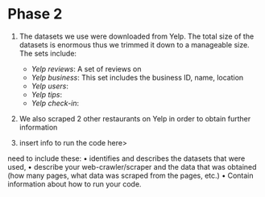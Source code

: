 # Phase 2

1. The datasets we use were downloaded from Yelp. The total size of the datasets is enormous thus we trimmed it down to a manageable size. The sets include:
    - *Yelp reviews*: A set of reviews on 
    - *Yelp business*: This set includes the business ID, name, location
    - *Yelp users*:
    - *Yelp tips*:
    - *Yelp check-in*:
  
2. We also scraped 2 other restaurants on Yelp in order to obtain further information

3. insert info to run the code here>

need to include these:
• identifies and describes the datasets that were used,
• describe your web-crawler/scraper and the data that was obtained (how many pages, what
data was scraped from the pages, etc.)
• Contain information about how to run your code.
